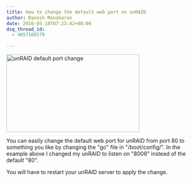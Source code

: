 ```yaml
---
title: How to change the default web port on unRAID
author: Danesh Manoharan
date: 2016-05-18T07:23:42+00:00
dsq_thread_id:
  - 4857166579

---
```

<img loading="lazy" class="alignnone size-full wp-image-3653" src="/wp-content/uploads/2016/05/Screenshot-from-2016-05-18-14-55-13.png" alt="unRAID default port change" width="348" height="203" />

You can easily change the default web port for unRAID from port 80 to something you like by changing the "go" file in "/boot/config/". In the example above I changed my unRAID to listen on "8008" instead of the default "80".

You will have to restart your unRAID server to apply the change.